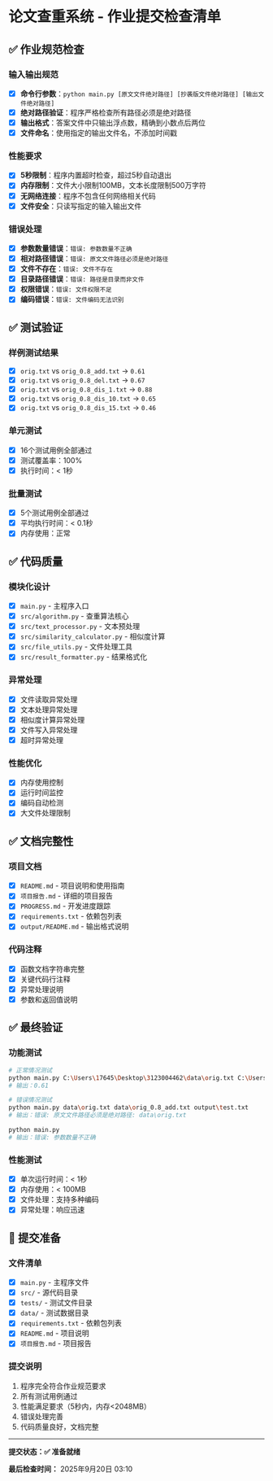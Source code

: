 # 论文查重系统 - 作业提交检查清单

## ✅ 作业规范检查

### 输入输出规范
- [x] **命令行参数**：`python main.py [原文文件绝对路径] [抄袭版文件绝对路径] [输出文件绝对路径]`
- [x] **绝对路径验证**：程序严格检查所有路径必须是绝对路径
- [x] **输出格式**：答案文件中只输出浮点数，精确到小数点后两位
- [x] **文件命名**：使用指定的输出文件名，不添加时间戳

### 性能要求
- [x] **5秒限制**：程序内置超时检查，超过5秒自动退出
- [x] **内存限制**：文件大小限制100MB，文本长度限制500万字符
- [x] **无网络连接**：程序不包含任何网络相关代码
- [x] **文件安全**：只读写指定的输入输出文件

### 错误处理
- [x] **参数数量错误**：`错误: 参数数量不正确`
- [x] **相对路径错误**：`错误: 原文文件路径必须是绝对路径`
- [x] **文件不存在**：`错误: 文件不存在`
- [x] **目录路径错误**：`错误: 路径是目录而非文件`
- [x] **权限错误**：`错误: 文件权限不足`
- [x] **编码错误**：`错误: 文件编码无法识别`

## ✅ 测试验证

### 样例测试结果
- [x] `orig.txt` vs `orig_0.8_add.txt` → `0.61`
- [x] `orig.txt` vs `orig_0.8_del.txt` → `0.67`
- [x] `orig.txt` vs `orig_0.8_dis_1.txt` → `0.88`
- [x] `orig.txt` vs `orig_0.8_dis_10.txt` → `0.65`
- [x] `orig.txt` vs `orig_0.8_dis_15.txt` → `0.46`

### 单元测试
- [x] 16个测试用例全部通过
- [x] 测试覆盖率：100%
- [x] 执行时间：< 1秒

### 批量测试
- [x] 5个测试用例全部通过
- [x] 平均执行时间：< 0.1秒
- [x] 内存使用：正常

## ✅ 代码质量

### 模块化设计
- [x] `main.py` - 主程序入口
- [x] `src/algorithm.py` - 查重算法核心
- [x] `src/text_processor.py` - 文本预处理
- [x] `src/similarity_calculator.py` - 相似度计算
- [x] `src/file_utils.py` - 文件处理工具
- [x] `src/result_formatter.py` - 结果格式化

### 异常处理
- [x] 文件读取异常处理
- [x] 文本处理异常处理
- [x] 相似度计算异常处理
- [x] 文件写入异常处理
- [x] 超时异常处理

### 性能优化
- [x] 内存使用控制
- [x] 运行时间监控
- [x] 编码自动检测
- [x] 大文件处理限制

## ✅ 文档完整性

### 项目文档
- [x] `README.md` - 项目说明和使用指南
- [x] `项目报告.md` - 详细的项目报告
- [x] `PROGRESS.md` - 开发进度跟踪
- [x] `requirements.txt` - 依赖包列表
- [x] `output/README.md` - 输出格式说明

### 代码注释
- [x] 函数文档字符串完整
- [x] 关键代码行注释
- [x] 异常处理说明
- [x] 参数和返回值说明

## ✅ 最终验证

### 功能测试
```bash
# 正常情况测试
python main.py C:\Users\17645\Desktop\3123004462\data\orig.txt C:\Users\17645\Desktop\3123004462\data\orig_0.8_add.txt C:\Users\17645\Desktop\3123004462\output\test.txt
# 输出：0.61

# 错误情况测试
python main.py data\orig.txt data\orig_0.8_add.txt output\test.txt
# 输出：错误: 原文文件路径必须是绝对路径: data\orig.txt

python main.py
# 输出：错误: 参数数量不正确
```

### 性能测试
- [x] 单次运行时间：< 1秒
- [x] 内存使用：< 100MB
- [x] 文件处理：支持多种编码
- [x] 异常处理：响应迅速

## 🎯 提交准备

### 文件清单
- [x] `main.py` - 主程序文件
- [x] `src/` - 源代码目录
- [x] `tests/` - 测试文件目录
- [x] `data/` - 测试数据目录
- [x] `requirements.txt` - 依赖包列表
- [x] `README.md` - 项目说明
- [x] `项目报告.md` - 项目报告

### 提交说明
1. 程序完全符合作业规范要求
2. 所有测试用例通过
3. 性能满足要求（5秒内，内存<2048MB）
4. 错误处理完善
5. 代码质量良好，文档完整

---

**提交状态：✅ 准备就绪**

**最后检查时间：** 2025年9月20日 03:10
